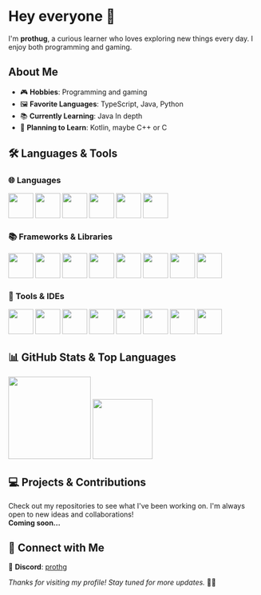 # Hey everyone 👋
I'm **prothug**, a curious learner who loves exploring new things every day. I enjoy both programming and gaming.

## About Me
- 🎮 **Hobbies**: Programming and gaming
- 🖼 **Favorite Languages**: TypeScript, Java, Python
- 📚 **Currently Learning**: Java In depth
- 🤔 **Planning to Learn**: Kotlin, maybe C++ or C

## 🛠️ Languages & Tools

### 🌐 Languages
<p ">
  <img src="https://cdn.jsdelivr.net/gh/devicons/devicon/icons/html5/html5-original.svg" width="50" />
  <img src="https://cdn.jsdelivr.net/gh/devicons/devicon/icons/css3/css3-original.svg" width="50" />
  <img src="https://cdn.jsdelivr.net/gh/devicons/devicon/icons/javascript/javascript-original.svg" width="50" />
  <img src="https://cdn.jsdelivr.net/gh/devicons/devicon/icons/typescript/typescript-original.svg" width="50" />
  <img src="https://cdn.jsdelivr.net/gh/devicons/devicon/icons/python/python-original.svg" width="50" />
  <img src="https://cdn.jsdelivr.net/gh/devicons/devicon/icons/java/java-original.svg" width="50" />
</p>

### 📚 Frameworks & Libraries
<p ">
  <img src="https://cdn.jsdelivr.net/gh/devicons/devicon/icons/tailwindcss/tailwindcss-original.svg" width="50" />        
  <img src="https://cdn.jsdelivr.net/gh/devicons/devicon/icons/mongodb/mongodb-original.svg" width="50" />
  <img src="https://cdn.jsdelivr.net/gh/devicons/devicon/icons/react/react-original.svg" width="50" />
  <img src="https://cdn.jsdelivr.net/gh/devicons/devicon/icons/nextjs/nextjs-original.svg" width="50" />
  <img src="https://cdn.jsdelivr.net/gh/devicons/devicon/icons/nodejs/nodejs-original.svg" width="50" />
  <img src="https://cdn.jsdelivr.net/gh/devicons/devicon/icons/express/express-original.svg" width="50" />
  <img src="https://cdn.jsdelivr.net/gh/devicons/devicon/icons/prisma/prisma-original.svg" width="50"/>
  <img src="https://cdn.jsdelivr.net/gh/devicons/devicon/icons/discordjs/discordjs-plain.svg" width="50"/>
</p>

### 🔧 Tools & IDEs
<p ">
  <img src="https://cdn.jsdelivr.net/gh/devicons/devicon/icons/figma/figma-original.svg" width="50" />
  <img src="https://cdn.jsdelivr.net/gh/devicons/devicon/icons/vscode/vscode-original.svg" width="50" />
  <img src="https://cdn.jsdelivr.net/gh/devicons/devicon/icons/intellij/intellij-original.svg" width="50" />
  <img src="https://cdn.jsdelivr.net/gh/devicons/devicon/icons/pycharm/pycharm-original.svg" width="50" />
  <img src="https://cdn.jsdelivr.net/gh/devicons/devicon/icons/webstorm/webstorm-original.svg" width="50" />
  <img src="https://cdn.jsdelivr.net/gh/devicons/devicon/icons/photoshop/photoshop-original.svg" width="50"/>        
  <img src="https://cdn.jsdelivr.net/gh/devicons/devicon/icons/premierepro/premierepro-original.svg" width="50" />
  <img src="https://cdn.jsdelivr.net/gh/devicons/devicon/icons/blender/blender-original.svg" width="50" />
</p>

## 📊 GitHub Stats & Top Languages
<div>
  <img src="https://github-readme-stats.vercel.app/api?username=prothg&show_icons=true&title_color=ff6666&text_color=ff6666&icon_color=ff6666&bg_color=000000" height="165px"/>
  <img src="https://github-readme-stats.vercel.app/api/top-langs/?username=prothg&layout=compact&title_color=ff6666&text_color=ff6666&icon_color=ff6666&bg_color=000000" height="120px"/>
</div>

## 💻 Projects & Contributions
Check out my repositories to see what I've been working on. I'm always open to new ideas and collaborations!  
**Coming soon...**

## 🤝 Connect with Me
💬 **Discord**: [prothg](https://discord.com/users/853110291042140160)

*Thanks for visiting my profile! Stay tuned for more updates.* 🚀🔥
